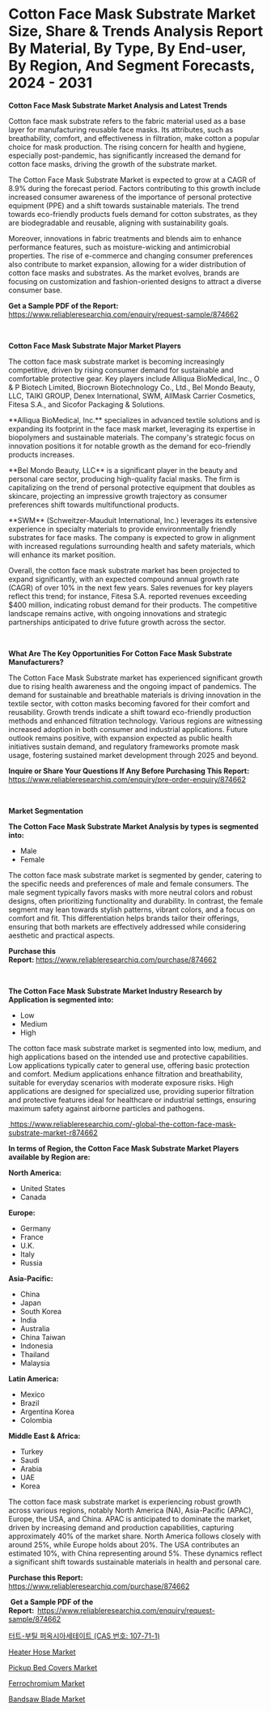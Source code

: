<p><h1>Cotton Face Mask Substrate Market Size, Share & Trends Analysis Report By Material, By Type, By End-user, By Region, And Segment Forecasts, 2024 - 2031</h1></p><p><strong>Cotton Face Mask Substrate Market Analysis and Latest Trends</strong></p>
<p><p>Cotton face mask substrate refers to the fabric material used as a base layer for manufacturing reusable face masks. Its attributes, such as breathability, comfort, and effectiveness in filtration, make cotton a popular choice for mask production. The rising concern for health and hygiene, especially post-pandemic, has significantly increased the demand for cotton face masks, driving the growth of the substrate market.</p><p>The Cotton Face Mask Substrate Market is expected to grow at a CAGR of 8.9% during the forecast period. Factors contributing to this growth include increased consumer awareness of the importance of personal protective equipment (PPE) and a shift towards sustainable materials. The trend towards eco-friendly products fuels demand for cotton substrates, as they are biodegradable and reusable, aligning with sustainability goals.</p><p>Moreover, innovations in fabric treatments and blends aim to enhance performance features, such as moisture-wicking and antimicrobial properties. The rise of e-commerce and changing consumer preferences also contribute to market expansion, allowing for a wider distribution of cotton face masks and substrates. As the market evolves, brands are focusing on customization and fashion-oriented designs to attract a diverse consumer base.</p></p>
<p><strong>Get a Sample PDF of the Report:&nbsp;</strong> <a href="https://www.reliableresearchiq.com/enquiry/request-sample/874662">https://www.reliableresearchiq.com/enquiry/request-sample/874662</a></p>
<p>&nbsp;</p>
<p><strong>Cotton Face Mask Substrate Major Market Players</strong></p>
<p><p>The cotton face mask substrate market is becoming increasingly competitive, driven by rising consumer demand for sustainable and comfortable protective gear. Key players include Alliqua BioMedical, Inc., O & P Biotech Limited, Biocrown Biotechnology Co., Ltd., Bel Mondo Beauty, LLC, TAIKI GROUP, Denex International, SWM, AllMask Carrier Cosmetics, Fitesa S.A., and Sicofor Packaging & Solutions.</p><p>**Alliqua BioMedical, Inc.** specializes in advanced textile solutions and is expanding its footprint in the face mask market, leveraging its expertise in biopolymers and sustainable materials. The company's strategic focus on innovation positions it for notable growth as the demand for eco-friendly products increases.</p><p>**Bel Mondo Beauty, LLC** is a significant player in the beauty and personal care sector, producing high-quality facial masks. The firm is capitalizing on the trend of personal protective equipment that doubles as skincare, projecting an impressive growth trajectory as consumer preferences shift towards multifunctional products.</p><p>**SWM** (Schweitzer-Mauduit International, Inc.) leverages its extensive experience in specialty materials to provide environmentally friendly substrates for face masks. The company is expected to grow in alignment with increased regulations surrounding health and safety materials, which will enhance its market position.</p><p>Overall, the cotton face mask substrate market has been projected to expand significantly, with an expected compound annual growth rate (CAGR) of over 10% in the next few years. Sales revenues for key players reflect this trend; for instance, Fitesa S.A. reported revenues exceeding $400 million, indicating robust demand for their products. The competitive landscape remains active, with ongoing innovations and strategic partnerships anticipated to drive future growth across the sector.</p></p>
<p>&nbsp;</p>
<p><strong>What Are The Key Opportunities For Cotton Face Mask Substrate Manufacturers?</strong></p>
<p><p>The Cotton Face Mask Substrate market has experienced significant growth due to rising health awareness and the ongoing impact of pandemics. The demand for sustainable and breathable materials is driving innovation in the textile sector, with cotton masks becoming favored for their comfort and reusability. Growth trends indicate a shift toward eco-friendly production methods and enhanced filtration technology. Various regions are witnessing increased adoption in both consumer and industrial applications. Future outlook remains positive, with expansion expected as public health initiatives sustain demand, and regulatory frameworks promote mask usage, fostering sustained market development through 2025 and beyond.</p></p>
<p><strong>Inquire or Share Your Questions If Any Before Purchasing This Report:</strong> <a href="https://www.reliableresearchiq.com/enquiry/pre-order-enquiry/874662">https://www.reliableresearchiq.com/enquiry/pre-order-enquiry/874662</a></p>
<p>&nbsp;</p>
<p><strong>Market Segmentation</strong></p>
<p><strong>The Cotton Face Mask Substrate Market Analysis by types is segmented into:</strong></p>
<p><ul><li>Male</li><li>Female</li></ul></p>
<p><p>The cotton face mask substrate market is segmented by gender, catering to the specific needs and preferences of male and female consumers. The male segment typically favors masks with more neutral colors and robust designs, often prioritizing functionality and durability. In contrast, the female segment may lean towards stylish patterns, vibrant colors, and a focus on comfort and fit. This differentiation helps brands tailor their offerings, ensuring that both markets are effectively addressed while considering aesthetic and practical aspects.</p></p>
<p><strong>Purchase this Report:&nbsp;</strong><a href="https://www.reliableresearchiq.com/purchase/874662">https://www.reliableresearchiq.com/purchase/874662</a></p>
<p>&nbsp;</p>
<p><strong>The Cotton Face Mask Substrate Market Industry Research by Application is segmented into:</strong></p>
<p><ul><li>Low</li><li>Medium</li><li>High</li></ul></p>
<p><p>The cotton face mask substrate market is segmented into low, medium, and high applications based on the intended use and protective capabilities. Low applications typically cater to general use, offering basic protection and comfort. Medium applications enhance filtration and breathability, suitable for everyday scenarios with moderate exposure risks. High applications are designed for specialized use, providing superior filtration and protective features ideal for healthcare or industrial settings, ensuring maximum safety against airborne particles and pathogens.</p></p>
<p><a href="https://www.reliableresearchiq.com/-global-the-cotton-face-mask-substrate-market-r874662">&nbsp;https://www.reliableresearchiq.com/-global-the-cotton-face-mask-substrate-market-r874662</a></p>
<p><strong>In terms of Region, the Cotton Face Mask Substrate Market Players available by Region are:</strong></p>
<p>
    <p> <strong> North America: </strong>
        <ul>
            <li>United States</li>
            <li>Canada</li>
        </ul>
        </p> 
    <p> <strong> Europe: </strong>
        <ul>
            <li>Germany</li>
            <li>France</li>
            <li>U.K.</li>
            <li>Italy</li>
            <li>Russia</li>
        </ul>
        </p> 
    <p> <strong> Asia-Pacific: </strong>
        <ul>
            <li>China</li>
            <li>Japan</li>
            <li>South Korea</li>
            <li>India</li>
            <li>Australia</li>
            <li>China Taiwan</li>
            <li>Indonesia</li>
            <li>Thailand</li>
            <li>Malaysia</li>
        </ul>
        </p> 
    <p> <strong> Latin America: </strong>
        <ul>
            <li>Mexico</li>
            <li>Brazil</li>
            <li>Argentina Korea</li>
            <li>Colombia</li>
        </ul>
        </p> 
    <p> <strong> Middle East & Africa: </strong>
        <ul>
            <li>Turkey</li>
            <li>Saudi</li>
            <li>Arabia</li>
            <li>UAE</li>
            <li>Korea</li>
        </ul>
    </p>
    </p>
<p><p>The cotton face mask substrate market is experiencing robust growth across various regions, notably North America (NA), Asia-Pacific (APAC), Europe, the USA, and China. APAC is anticipated to dominate the market, driven by increasing demand and production capabilities, capturing approximately 40% of the market share. North America follows closely with around 25%, while Europe holds about 20%. The USA contributes an estimated 10%, with China representing around 5%. These dynamics reflect a significant shift towards sustainable materials in health and personal care.</p></p>
<p><strong>Purchase this Report: </strong><a href="https://www.reliableresearchiq.com/purchase/874662">https://www.reliableresearchiq.com/purchase/874662</a></p>
<p>&nbsp;<strong>Get a Sample PDF of the Report:&nbsp;&nbsp;</strong><a href="https://www.reliableresearchiq.com/enquiry/request-sample/874662">https://www.reliableresearchiq.com/enquiry/request-sample/874662</a></p>
<p><strong></strong></p>
<p><p><a href="https://medium.com/@mark_mc_nulty87/tert-butyl-peroxyacetate-cas-107-71-1-market-%EC%9D%98-%EA%B8%80%EB%A1%9C%EB%B2%8C-%EC%8B%9C%EC%9E%A5-%EA%B0%9C%EC%9A%94%EB%8A%94-%EC%A0%84-%EC%84%B8%EA%B3%84-%EB%B0%8F-%EC%A3%BC%EC%9A%94-%EC%8B%9C%EC%9E%A5%EC%9D%98-%EC%82%B0%EC%97%85%EC%97%90-%EC%98%81%ED%96%A5%EC%9D%84-%EB%AF%B8%EC%B9%98%EB%8A%94-%EC%A3%BC%EC%9A%94-%ED%8A%B8%EB%A0%8C%EB%93%9C%EC%97%90-ca192a81f420">터트-부틸 퍼옥시아세테이트 (CAS 번호: 107-71-1)</a></p><p><a href="https://www.linkedin.com/pulse/in-depth-analysis-global-heater-hose-market-scope-its-cbkic?trackingId=rqbvaiHRR8iDj4gBxFd9pg%3D%3D">Heater Hose Market</a></p><p><a href="https://medium.com/@daveblock12/this-report-aims-to-provide-a-comprehensive-presentation-of-the-global-market-for-pickup-bed-86243cd65fa0">Pickup Bed Covers Market</a></p><p><a href="https://issuu.com/reportprime-2/docs/ferrochromium-market-size-2030.pptx_de2119f86c7402">Ferrochromium Market</a></p><p><a href="https://medium.com/@daveblock12/the-global-bandsaw-blade-market-is-expected-to-witness-a-compound-annual-growth-rate-cagr-of-5-3-ac146ae303e1">Bandsaw Blade Market</a></p></p>